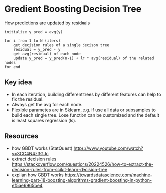 # Gredient Boosting Decision Tree

How predictions are updated by residuals
```
initialize y_pred = avg(y)

for i from 1 to N (iters)
    get decision rules of a single decison tree
    residual = y_pred - y
    get avg(residual) of each node
    update y_pred = y_pred(n-1) + lr * avg(residual) of the related nodes
for end
```

## Key idea
- In each iteration, building different trees by different features can help to fix the residual.
- Always get the avg for each node.
- Flexible parametes are in Sklearn, e.g. if use all data or subsamples to build each single tree. Lose function can be customized and the default is least squares regression (ls).


## Resources
- how GBDT works (StatQuest) https://www.youtube.com/watch?v=3CC4N4z3GJc
- extract decision rules https://stackoverflow.com/questions/20224526/how-to-extract-the-decision-rules-from-scikit-learn-decision-tree
- explian how GBDT works https://towardsdatascience.com/machine-learning-part-18-boosting-algorithms-gradient-boosting-in-python-ef5ae6965be4
